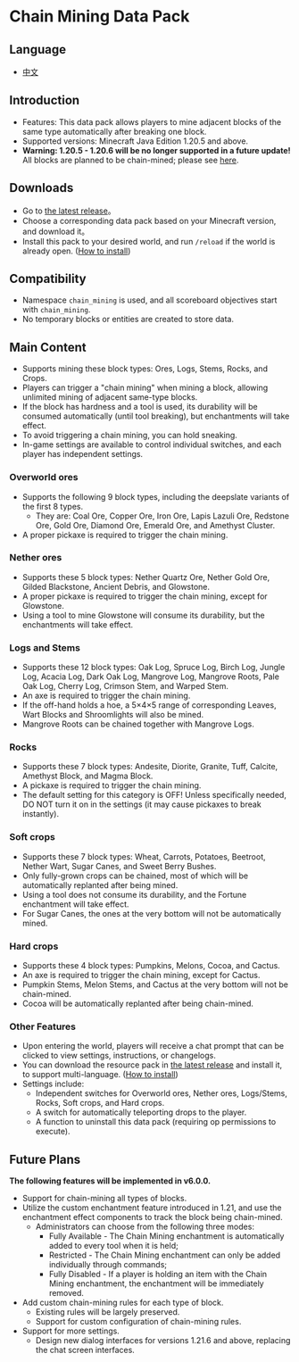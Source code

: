 # Chain Mining Data Pack

## Language
* [中文](README_zh.md)

## Introduction
* Features: This data pack allows players to mine adjacent blocks of the same type automatically after breaking one block.
* Supported versions: Minecraft Java Edition 1.20.5 and above.
* **Warning: 1.20.5 - 1.20.6 will be no longer supported in a future update!** All blocks are planned to be chain-mined; please see [here](#future_plans).

## Downloads
* Go to [the latest release](https://github.com/cxc81/chain-mining/releases/latest)。
* Choose a corresponding data pack based on your Minecraft version, and download it。
* Install this pack to your desired world, and run ```/reload``` if the world is already open. ([How to install](https://minecraft.wiki/w/Tutorial:Installing_a_data_pack))

## Compatibility
* Namespace ```chain_mining``` is used, and all scoreboard objectives start with ```chain_mining```.
* No temporary blocks or entities are created to store data.

## Main Content
* Supports mining these block types: Ores, Logs, Stems, Rocks, and Crops.
* Players can trigger a "chain mining" when mining a block, allowing unlimited mining of adjacent same-type blocks.
* If the block has hardness and a tool is used, its durability will be consumed automatically (until tool breaking), but enchantments will take effect.
* To avoid triggering a chain mining, you can hold sneaking.
* In-game settings are available to control individual switches, and each player has independent settings.

### Overworld ores
* Supports the following 9 block types, including the deepslate variants of the first 8 types.
    - They are: Coal Ore, Copper Ore, Iron Ore, Lapis Lazuli Ore, Redstone Ore, Gold Ore, Diamond Ore, Emerald Ore, and Amethyst Cluster.
* A proper pickaxe is required to trigger the chain mining.

### Nether ores
* Supports these 5 block types: Nether Quartz Ore, Nether Gold Ore, Gilded Blackstone, Ancient Debris, and Glowstone.
* A proper pickaxe is required to trigger the chain mining, except for Glowstone.
* Using a tool to mine Glowstone will consume its durability, but the enchantments will take effect.

### Logs and Stems
* Supports these 12 block types: Oak Log, Spruce Log, Birch Log, Jungle Log, Acacia Log, Dark Oak Log, Mangrove Log, Mangrove Roots, Pale Oak Log, Cherry Log, Crimson Stem, and Warped Stem.
* An axe is required to trigger the chain mining.
* If the off-hand holds a hoe, a 5×4×5 range of corresponding Leaves, Wart Blocks and Shroomlights will also be mined.
* Mangrove Roots can be chained together with Mangrove Logs.

### Rocks
* Supports these 7 block types: Andesite, Diorite, Granite, Tuff, Calcite, Amethyst Block, and Magma Block.
* A pickaxe is required to trigger the chain mining.
* The default setting for this category is OFF! Unless specifically needed, DO NOT turn it on in the settings (it may cause pickaxes to break instantly).

### Soft crops
* Supports these 7 block types: Wheat, Carrots, Potatoes, Beetroot, Nether Wart, Sugar Canes, and Sweet Berry Bushes.
* Only fully-grown crops can be chained, most of which will be automatically replanted after being mined.
* Using a tool does not consume its durability, and the Fortune enchantment will take effect.
* For Sugar Canes, the ones at the very bottom will not be automatically mined.

### Hard crops
* Supports these 4 block types: Pumpkins, Melons, Cocoa, and Cactus.
* An axe is required to trigger the chain mining, except for Cactus.
* Pumpkin Stems, Melon Stems, and Cactus at the very bottom will not be chain-mined.
* Cocoa will be automatically replanted after being chain-mined.

### Other Features
* Upon entering the world, players will receive a chat prompt that can be clicked to view settings, instructions, or changelogs.
* You can download the resource pack in [the latest release](https://github.com/cxc81/chain-mining/releases/latest) and install it, to support multi-language. ([How to install](https://minecraft.wiki/w/Tutorial:Loading_a_resource_pack))
* Settings include:
    - Independent switches for Overworld ores, Nether ores, Logs/Stems, Rocks, Soft crops, and Hard crops.
    - A switch for automatically teleporting drops to the player.
    - A function to uninstall this data pack (requiring op permissions to execute).

## Future Plans <a id="future_plans"></a>
**The following features will be implemented in v6.0.0.**
* Support for chain-mining all types of blocks.
* Utilize the custom enchantment feature introduced in 1.21, and use the enchantment effect components to track the block being chain-mined.
  - Administrators can choose from the following three modes:
    - Fully Available - The Chain Mining enchantment is automatically added to every tool when it is held;
    - Restricted - The Chain Mining enchantment can only be added individually through commands;
    - Fully Disabled - If a player is holding an item with the Chain Mining enchantment, the enchantment will be immediately removed.
* Add custom chain-mining rules for each type of block.
  - Existing rules will be largely preserved.
  - Support for custom configuration of chain-mining rules.
* Support for more settings.
  - Design new dialog interfaces for versions 1.21.6 and above, replacing the chat screen interfaces.
